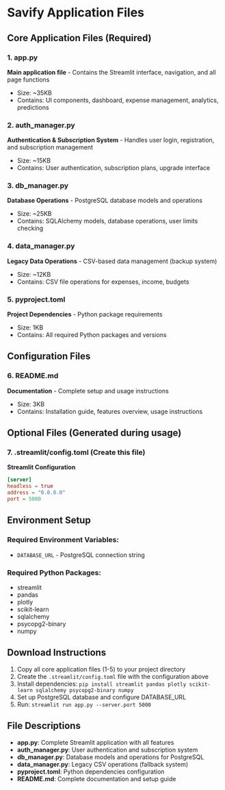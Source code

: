 # Savify Application Files

## Core Application Files (Required)

### 1. app.py
**Main application file** - Contains the Streamlit interface, navigation, and all page functions
- Size: ~35KB
- Contains: UI components, dashboard, expense management, analytics, predictions

### 2. auth_manager.py  
**Authentication & Subscription System** - Handles user login, registration, and subscription management
- Size: ~15KB
- Contains: User authentication, subscription plans, upgrade interface

### 3. db_manager.py
**Database Operations** - PostgreSQL database models and operations
- Size: ~25KB  
- Contains: SQLAlchemy models, database operations, user limits checking

### 4. data_manager.py
**Legacy Data Operations** - CSV-based data management (backup system)
- Size: ~12KB
- Contains: CSV file operations for expenses, income, budgets

### 5. pyproject.toml
**Project Dependencies** - Python package requirements
- Size: 1KB
- Contains: All required Python packages and versions

## Configuration Files

### 6. README.md
**Documentation** - Complete setup and usage instructions
- Size: 3KB
- Contains: Installation guide, features overview, usage instructions

## Optional Files (Generated during usage)

### 7. .streamlit/config.toml (Create this file)
**Streamlit Configuration**
```toml
[server]
headless = true
address = "0.0.0.0"
port = 5000
```

## Environment Setup

### Required Environment Variables:
- `DATABASE_URL` - PostgreSQL connection string

### Required Python Packages:
- streamlit
- pandas  
- plotly
- scikit-learn
- sqlalchemy
- psycopg2-binary
- numpy

## Download Instructions

1. Copy all core application files (1-5) to your project directory
2. Create the `.streamlit/config.toml` file with the configuration above  
3. Install dependencies: `pip install streamlit pandas plotly scikit-learn sqlalchemy psycopg2-binary numpy`
4. Set up PostgreSQL database and configure DATABASE_URL
5. Run: `streamlit run app.py --server.port 5000`

## File Descriptions

- **app.py**: Complete Streamlit application with all features
- **auth_manager.py**: User authentication and subscription system
- **db_manager.py**: Database models and operations for PostgreSQL
- **data_manager.py**: Legacy CSV operations (fallback system)
- **pyproject.toml**: Python dependencies configuration
- **README.md**: Complete documentation and setup guide